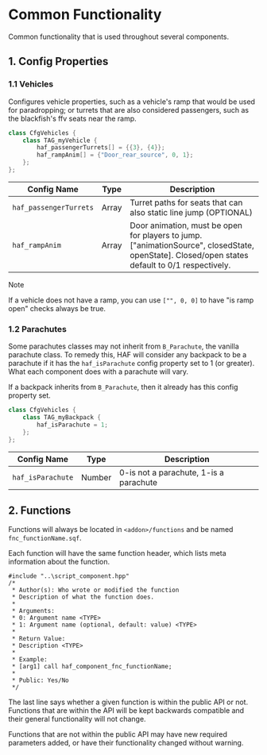 # Common Functionality

Common functionality that is used throughout several components.

## 1. Config Properties
### 1.1 Vehicles
Configures vehicle properties, such as a vehicle's ramp that would be used for paradropping; or turrets that are also considered passengers, such as the blackfish's ffv seats near the ramp.

```cpp
class CfgVehicles {
    class TAG_myVehicle {
        haf_passengerTurrets[] = {{3}, {4}};
        haf_rampAnim[] = {"Door_rear_source", 0, 1};
    };
};
```

| Config Name                | Type             | Description                                                       |
| -------------------------- | ---------------- | ----------------------------------------------------------------- |
| `haf_passengerTurrets`     | Array            | Turret paths for seats that can also static line jump (OPTIONAL)  |
| `haf_rampAnim`             | Array            | Door animation, must be open for players to jump. ["animationSource", closedState, openState]. Closed/open states default to 0/1 respectively. |

> [!NOTE]
> If a vehicle does not have a ramp, you can use `["", 0, 0]` to have "is ramp open" checks always be true.

### 1.2 Parachutes
Some parachutes classes may not inherit from `B_Parachute`, the vanilla parachute class. To remedy this, HAF will consider any backpack to be a parachute if it has the `haf_isParachute` config property set to 1 (or greater). What each component does with a parachute will vary.

If a backpack inherits from `B_Parachute`, then it already has this config property set.

```cpp
class CfgVehicles {
    class TAG_myBackpack {
        haf_isParachute = 1;
    };
};
```

| Config Name       | Type   | Description                         |
| ----------------- | ------ | ----------------------------------- |
| `haf_isParachute` | Number | 0-is not a parachute, 1-is a parachute |

## 2. Functions
Functions will always be located in `<addon>/functions` and be named `fnc_functionName.sqf`.

Each function will have the same function header, which lists meta information about the function.

```sqf
#include "..\script_component.hpp"
/*
 * Author(s): Who wrote or modified the function
 * Description of what the function does.
 *
 * Arguments:
 * 0: Argument name <TYPE>
 * 1: Argument name (optional, default: value) <TYPE>
 *
 * Return Value:
 * Description <TYPE>
 *
 * Example:
 * [arg1] call haf_component_fnc_functionName;
 *
 * Public: Yes/No
 */
```

The last line says whether a given function is within the public API or not. Functions that are within the API will be kept backwards compatible and their general functionality will not change.

Functions that are not within the public API may have new required parameters added, or have their functionality changed without warning.